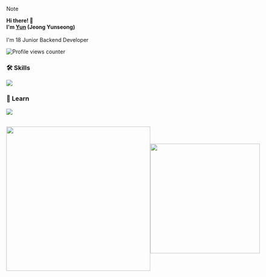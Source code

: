 > [!Note]
**Hi there! 👋\
I'm [Yun](https://devyun.kro.kr) (Jeong Yunseong)**
\
\
I'm 18 Junior Backend Developer

![Profile views counter](https://komarev.com/ghpvc/?username=Yunseong-dev-git&style=flat-square)
<br>

### 🛠️ Skills
<p>
  <a href="https://skillicons.dev">
    <img src="https://skillicons.dev/icons?i=java,spring,react,html,js,ts,dotnet,mysql,git,idea,vscode" />
  </a>
  <br/>
</p>

### 📕 Learn
<p>
  <a href="https://skillicons.dev">
    <img src="https://skillicons.dev/icons?i=kotlin,python,aws,docker,css,figma" />
  </a>
  <br/>
</p>

<br/>
<div style="display: flex; align-items: center;">
   <img style="width: 380px; border: none;" src="https://github-readme-stats.vercel.app/api?username=yunseong-dev&show_icons=true&theme=light" />
   <img style="width: 289px; border: none;" src="https://github-readme-stats.vercel.app/api/top-langs/?username=yunseong-dev&layout=compact&theme=light" />
</div>

